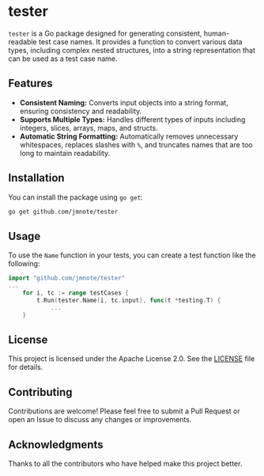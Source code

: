 # tester

`tester` is a Go package designed for generating consistent, human-readable test case names. It provides a function to convert various data types, including complex nested structures, into a string representation that can be used as a test case name.

## Features

- **Consistent Naming:** Converts input objects into a string format, ensuring consistency and readability.
- **Supports Multiple Types:** Handles different types of inputs including integers, slices, arrays, maps, and structs.
- **Automatic String Formatting:** Automatically removes unnecessary whitespaces, replaces slashes with `%`, and truncates names that are too long to maintain readability.

## Installation

You can install the package using `go get`:

```bash
go get github.com/jmnote/tester
```

## Usage

To use the `Name` function in your tests, you can create a test function like the following:

```go
import "github.com/jmnote/tester"
...
	for i, tc := range testCases {
		t.Run(tester.Name(i, tc.input), func(t *testing.T) {
			...
	}
```

## License

This project is licensed under the Apache License 2.0. See the [LICENSE](LICENSE) file for details.

## Contributing

Contributions are welcome! Please feel free to submit a Pull Request or open an Issue to discuss any changes or improvements.

## Acknowledgments

Thanks to all the contributors who have helped make this project better.

